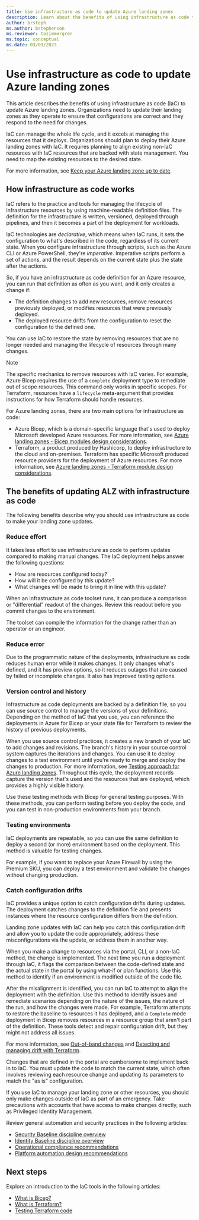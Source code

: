 ```yaml
---
title: Use infrastructure as code to update Azure landing zones
description: Learn about the benefits of using infrastructure as code to update your Azure landing zone to ensure configurations are correct.
author: brsteph
ms.author: bstephenson
ms.reviewer: tozimmergren
ms.topic: conceptual
ms.date: 03/03/2023
---
```


# Use infrastructure as code to update Azure landing zones

This article describes the benefits of using infrastructure as code (IaC) to update Azure landing zones. Organizations need to update their landing zones as they operate to ensure that configurations are correct and they respond to the need for changes.

IaC can manage the whole life cycle, and it excels at managing the resources that it deploys. Organizations should plan to deploy their Azure landing zones with IaC. It requires planning to align existing non-IaC resources with IaC resources that are backed with state management. You need to map the existing resources to the desired state.

For more information, see [Keep your Azure landing zone up to date](../govern/resource-consistency/keep-azure-landing-zone-up-to-date.md).

## How infrastructure as code works

IaC refers to the practice and tools for managing the lifecycle of infrastructure resources by using machine-readable definition files. The definition for the infrastructure is written, versioned, deployed through pipelines, and then it becomes a part of the deployment for workloads.

IaC technologies are *declarative*, which means when IaC runs, it sets the configuration to what's described in the code, regardless of its current state. When you configure infrastructure through scripts, such as the Azure CLI or Azure PowerShell, they're *imperative*. Imperative scripts perform a set of actions, and the result depends on the current state plus the state after the actions.

So, if you have an infrastructure as code definition for an Azure resource, you can run that definition as often as you want, and it only creates a change if:

- The definition changes to add new resources, remove resources previously deployed, or modifies resources that were previously deployed.
- The deployed resource drifts from the configuration to reset the configuration to the defined one.

You can use IaC to restore the state by removing resources that are no longer needed and managing the lifecycle of resources through many changes.

> [!NOTE]
> The specific mechanics to remove resources with IaC varies. For example, Azure Bicep requires the use of a `complete` deployment type to remediate out of scope resources. This command only works in specific scopes. For Terraform, resources have a `lifecycle` meta-argument that provides instructions for how Terraform should handle resources.

For Azure landing zones, there are two main options for infrastructure as code:

- Azure Bicep, which is a domain-specific language that's used to deploy Microsoft developed Azure resources. For more information, see [Azure landing zones - Bicep modules design considerations](/azure/architecture/landing-zones/bicep/landing-zone-bicep).
- Terraform, a product produced by Hashicorp, to deploy infrastructure to the cloud and on-premises. Terraform has specific Microsoft produced resource providers for the deployment of Azure resources. For more information, see [Azure landing zones - Terraform module design considerations](/azure/architecture/landing-zones/terraform/landing-zone-terraform).

## The benefits of updating ALZ with infrastructure as code

The following benefits describe why you should use infrastructure as code to make your landing zone updates.

### Reduce effort

It takes less effort to use infrastructure as code to perform updates compared to making manual changes. The IaC deployment helps answer the following questions:

- How are resources configured today?
- How will it be configured by this update?
- What changes will be made to bring it in line with this update?

When an infrastructure as code toolset runs, it can produce a comparison or "differential" readout of the changes. Review this readout before you commit changes to the environment.

The toolset can compile the information for the change rather than an operator or an engineer.

### Reduce error

Due to the programmatic nature of the deployments, infrastructure as code reduces human error while it makes changes. It only changes what's defined, and it has preview options, so it reduces outages that are caused by failed or incomplete changes. It also has improved testing options.

### Version control and history

Infrastructure as code deployments are backed by a definition file, so you can use source control to manage the versions of your definitions. Depending on the method of IaC that you use, you can reference the deployments in Azure for Bicep or your state file for Terraform to review the history of previous deployments.

When you use source control practices, it creates a new branch of your IaC to add changes and revisions. The branch's history in your source control system captures the iterations and changes. You can use it to deploy changes to a test environment until you’re ready to merge and deploy the changes to production. For more information, see [Testing approach for Azure landing zones](../ready/enterprise-scale/testing-approach.md). Throughout this cycle, the deployment records capture the version that's used and the resources that are deployed, which provides a highly visible history.

Use these testing methods with Bicep for general testing purposes. With these methods, you can perform testing before you deploy the code, and you can test in non-production environments from your branch.  

### Testing environments

IaC deployments are repeatable, so you can use the same definition to deploy a second (or more) environment based on the deployment. This method is valuable for testing changes.

For example, if you want to replace your Azure Firewall by using the Premium SKU, you can deploy a test environment and validate the changes without changing production.  

### Catch configuration drifts

IaC provides a unique option to catch configuration drifts during updates. The deployment catches changes to the definition file and presents instances where the resource configuration differs from the definition.

Landing zone updates with IaC can help you catch this configuration drift and allow you to update the code appropriately, address these misconfigurations via the update, or address them in another way.

When you make a change to resources via the portal, CLI, or a non-IaC method, the change is implemented. The next time you run a deployment through IaC, it flags the comparison between the code-defined state and the actual state in the portal by using what-if or plan functions. Use this method to identify if an environment is modified outside of the code file.

After the misalignment is identified, you can run IaC to attempt to align the deployment with the definition. Use this method to identify issues and remediate scenarios depending on the nature of the issues, the nature of the run, and how the changes were made. For example, Terraform attempts to restore the baseline to resources it has deployed, and a `Complete` mode deployment in Bicep removes resources in a resource group that aren't part of the definition. These tools detect and repair configuration drift, but they might not address all issues.

For more information, see [Out-of-band changes](/azure/developer/terraform/comparing-terraform-and-bicep?tabs=comparing-bicep-terraform-integration-features#out-of-band-changes) and [Detecting and managing drift with Terraform](https://www.hashicorp.com/blog/detecting-and-managing-drift-with-terraform).

Changes that are defined in the portal are cumbersome to implement back in to IaC. You must update the code to match the current state, which often involves reviewing each resource change and updating its parameters to match the "as is" configuration.

If you use IaC to manage your landing zone or other resources, you should only make changes outside of IaC as part of an emergency. Take precautions with accounts that have access to make changes directly, such as Privileged Identity Management.

Review general automation and security practices in the following articles:

- [Security Baseline discipline overview](../govern/security-baseline/index.md)
- [Identity Baseline discipline overview](../govern/identity-baseline/index.md)
- [Operational compliance recommendations](../ready/landing-zone/design-area/management-operational-compliance.md#operational-compliance-recommendations)
- [Platform automation design recommendations](../ready/considerations/automation.md#platform-automation-design-recommendation)

## Next steps

Explore an introduction to the IaC tools in the following articles:

- [What is Bicep?](/azure/azure-resource-manager/bicep/overview?tabs=bicep)
- [What is Terraform?](https://developer.hashicorp.com/terraform/intro)
- [Testing Terraform code](/azure/developer/terraform/best-practices-testing-overview)
